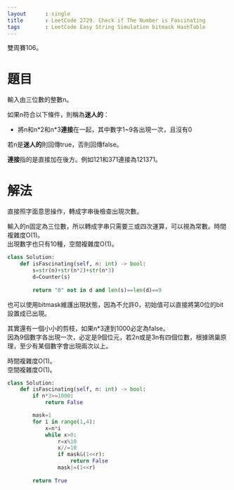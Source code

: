 ```yaml
--- 
layout      : single
title       : LeetCode 2729. Check if The Number is Fascinating
tags        : LeetCode Easy String Simulation bitmask HashTable
---
```

雙周賽106。

# 題目
輸入由三位數的整數n。  

如果n符合以下條件，則稱為**迷人的**：  
- 將n和n\*2和n\*3**連接**在一起，其中數字1\~9各出現一次，且沒有0  

若n是**迷人的**則回傳true，否則回傳false。  

**連接**指的是直接加在後方。例如121和371連接為121371。  

# 解法
直接照字面意思操作，轉成字串後檢查出現次數。  

輸入的n固定為三位數，所以轉成字串只需要三或四次運算，可以視為常數。時間複雜度O(1)。  
出現數字也只有10種，空間複雜度O(1)。  

```python
class Solution:
    def isFascinating(self, n: int) -> bool:
        s=str(n)+str(n*2)+str(n*3)
        d=Counter(s)
            
        return "0" not in d and len(s)==len(d)==9 
```

也可以使用bitmask維護出現狀態，因為不允許0，初始值可以直接將第0位的bit設置成已出現。  

其實還有一個小小的剪枝，如果n*3達到1000必定為false。  
因為9個數字各出現一次，必定是9個位元，若2n或是3n有四個位數，根據鴿巢原理，至少有某個數字會出現兩次以上。  

時間複雜度O(1)。  
空間複雜度O(1)。    

```python
class Solution:
    def isFascinating(self, n: int) -> bool:
        if n*3>=1000:
            return False

        mask=1
        for i in range(1,4):
            x=n*i
            while x>0:
                r=x%10
                x//=10
                if mask&(1<<r):
                    return False
                mask|=(1<<r)
        
        return True
```